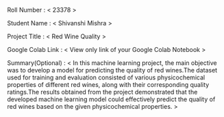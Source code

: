 Roll Number       :   < 23378 >

Student Name      :   < Shivanshi Mishra >

Project Title     :   < Red Wine Quality >

Google Colab Link :   < View only link of your Google Colab Notebook >

Summary(Optional) :   < In this machine learning project, the main objective was to develop a model for predicting
the quality of red wines.The dataset used for training and evaluation consisted of various physicochemical properties of different red wines, along with their corresponding quality ratings.The results obtained from the project demonstrated that the developed machine learning model could effectively predict the quality of red wines based on the given physicochemical properties. >
